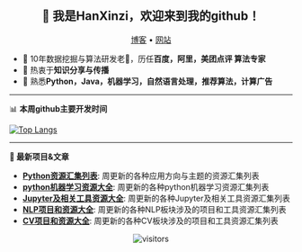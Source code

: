 <h2 align="center">👋 我是HanXinzi，欢迎来到我的github！</h2>
<p align="center">
  <a href="https://hanxinzi-ai.github.io/">博客</a> •
  <a href="https://http://show-me-ai.com/">网站</a>
</p>


- 🔭 10年数据挖掘与算法研发老🐶，历任**百度，阿里，美团点评 算法专家**
- 🌱 热衷于**知识分享与传播**
- 💬 熟悉**Python，Java，机器学习，自然语言处理，推荐算法，计算广告**
<!--
- 📫 微博：[@韩信子AI](https://weibo.com/u/7516559193)
- 知乎：[韩信子](http://www.zhihu.com/people/han-xin-zi-94)
-->

-------

📊 **本周github主要开发时间**

[![Top Langs](https://github-readme-stats.vercel.app/api/top-langs/?username=HanXinzi-AI)](https://github.com/HanXinzi-AI)

-------
**📝 最新项目&文章**

- [**Python资源汇集列表**](https://github.com/HanXinzi-AI/awesome-python-resources): 周更新的各种应用方向与主题的资源汇集列表
- [**python机器学习资源大全**](https://github.com/HanXinzi-AI/awesome-python-machine-learning-resources): 周更新的各种python机器学习资源汇集列表
- [**Jupyter及相关工具资源大全**](https://github.com/HanXinzi-AI/awesome-jupyter-resources): 周更新的各种Jupyter及相关工具资源汇集列表
- [**NLP项目和资源大全**](https://github.com/HanXinzi-AI/awesome-NLP-resources): 周更新的各种NLP板块涉及的项目和工具资源汇集列表
- [**CV项目和资源大全**](https://github.com/HanXinzi-AI/awesome-computer-vision-resources): 周更新的各种CV板块涉及的项目和工具资源汇集列表

<p align="center"> <img src="https://gpvc.arturio.dev/HanXinzi-AI" alt="visitors"> </p>